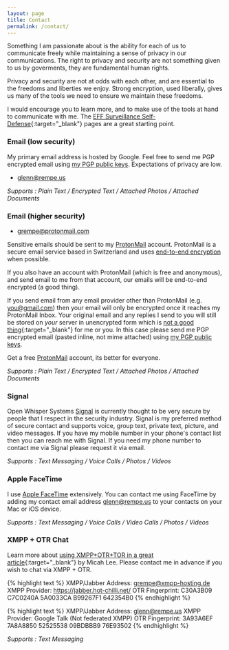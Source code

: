 ```yaml
---
layout: page
title: Contact
permalink: /contact/
---
```


Something I am passionate about is the ability for each of us to communicate freely
while maintaining a sense of privacy in our communications. The right to privacy
and security are not something given to us by goverments, they are fundamental
human rights.

Privacy and security are not at odds with each other, and are essential to the
freedoms and liberties we enjoy. Strong encryption, used liberally, gives us
many of the tools we need to ensure we maintain these freedoms.

I would encourage you to learn more, and to make use of the tools at hand to
communicate with me. The [EFF Surveillance Self-Defense](https://ssd.eff.org){:target="_blank"}
pages are a great starting point.

### Email (low security)

My primary email address is hosted by Google. Feel free to send me PGP encrypted
email using [my PGP public keys](/keys/). Expectations of privacy are low.

* [glenn@rempe.us](mailto:glenn@rempe.us)

*Supports : Plain Text / Encrypted Text / Attached Photos / Attached Documents*


### Email (higher security)

* [grempe@protonmail.com](mailto:grempe@protonmail.com)

Sensitive emails should be sent to my [ProtonMail](https://protonmail.com) account.
ProtonMail is a secure email service based in Switzerland and uses
[end-to-end encryption](https://en.wikipedia.org/wiki/End-to-end_encryption)
when possible.

If you also have an account with ProtonMail (which is free and anonymous),
and send email to me from that account, our emails will be end-to-end encrypted
(a good thing).

If you send email from any email provider other than ProtonMail (e.g. you@gmail.com)
then your email will only be encrypted once it reaches my ProtonMail Inbox. Your original
email and any replies I send to you will still be stored on *your* server
in unencrypted form which is [not a good thing](http://www.zdnet.com/article/fbi-says-it-doesnt-need-a-warrant-to-snoop-on-private-email-social-network-messages/){:target="_blank"}
for me or you. In this case please send me PGP encrypted email (pasted inline,
not mime attached) using [my PGP public keys](/keys/).

Get a free [ProtonMail](https://protonmail.com) account, its better for everyone.

*Supports : Plain Text / Encrypted Text / Attached Photos / Attached Documents*


### Signal

Open Whisper Systems [Signal](https://whispersystems.org) is currently thought
to be very secure by people that I respect in the security industry.  Signal
is my preferred method of secure contact and supports voice, group text, private
text, picture, and video messages. If you have my mobile number in your phone's contact list then
you can reach me with Signal. If you need my phone number to contact me
via Signal please request it via email.

*Supports : Text Messaging / Voice Calls / Photos / Videos*

### Apple FaceTime

I use [Apple FaceTime](https://www.apple.com/ios/facetime/) extensively. You can
contact me using FaceTime by adding my contact email address [glenn@rempe.us](mailto:glenn@rempe.us)
to your contacts on your Mac or iOS device.

*Supports : Text Messaging / Voice Calls / Video Calls / Photos / Videos*


### XMPP + OTR Chat

Learn more about [using XMPP+OTR+TOR in a great article](https://theintercept.com/2015/07/14/communicating-secret-watched/){:target="_blank"} by Micah Lee. Please contact me in advance if you wish to chat via XMPP + OTR.

{% highlight text %}
XMPP/Jabber Address: grempe@xmpp-hosting.de
XMPP Provider:       https://jabber.hot-chilli.net/
OTR Fingerprint:     C30A3B09 C7C0240A 5A0033CA B99267F1 642354B0
{% endhighlight %}

{% highlight text %}
XMPP/Jabber Address: glenn@rempe.us
XMPP Provider:       Google Talk (Not federated XMPP)
OTR Fingerprint:     3A93A6EF 7A8A8850 52525538 09BDBBB9 76E93502
{% endhighlight %}

*Supports : Text Messaging*
